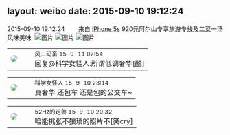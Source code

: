 layout: weibo
date: 2015-09-10 19:12:24
---
<meta name="referrer" content="no-referrer" />

2015-09-10 19:12:24  &nbsp;&nbsp;&nbsp;&nbsp;&nbsp;&nbsp; 来自 <a href="sinaweibo://customweibosource" rel="nofollow">iPhone 5s</a>
920元阿尔山专享旅游专线及二菜一汤风味美味 ​​​
![图片](https://ww1.sinaimg.cn/large/6d2a6003jw1evxkienrsoj20dc0hsgnf.jpg)
![图片](https://ww1.sinaimg.cn/large/6d2a6003jw1evxkifk4ujj20hs0dcjsx.jpg)
![图片](https://ww1.sinaimg.cn/large/6d2a6003jw1evxkieccuqj20dc0hs75n.jpg)

<table style="width: 100%;">
  <tr>
    <td style="width: 40px;"><img style="border-radius:50%" src="https://tva3.sinaimg.cn/crop.0.0.639.639.50/6d2a6003jw8f3idy69w2gj20hs0hrt9g.jpg?KID=imgbed,tva&Expires=1624463412&ssig=hMV6x59m1G"></td>
    <td colspan="2"><small>风二码畜 15-9-11 07:54</small><br/>回复@科学女怪人:所谓低调奢华[酷]</td>
  </tr>
</table>

<table style="width: 100%;">
  <tr>
    <td style="width: 40px;"><img style="border-radius:50%" src="https://tva2.sinaimg.cn/crop.21.2.414.414.50/6c241735jw8eqy81jjm5oj20c80bo3yp.jpg?KID=imgbed,tva&Expires=1624463412&ssig=Ua5Ig7JPFp"></td>
    <td colspan="2"><small>科学女怪人 15-9-10 23:14</small><br/>真奢华 还包车 还是包的公交车~</td>
  </tr>
</table>

<table style="width: 100%;">
  <tr>
    <td style="width: 40px;"><img style="border-radius:50%" src="https://tva4.sinaimg.cn/crop.0.0.180.180.50/8beaf773jw1e8qgp5bmzyj2050050aa8.jpg?KID=imgbed,tva&Expires=1624463412&ssig=09fDj%2FrCMi"></td>
    <td colspan="2"><small>52Hz的走兽 15-9-10 20:32</small><br/>咱能挑张不猥琐的照片不[笑cry]</td>
  </tr>
</table>

